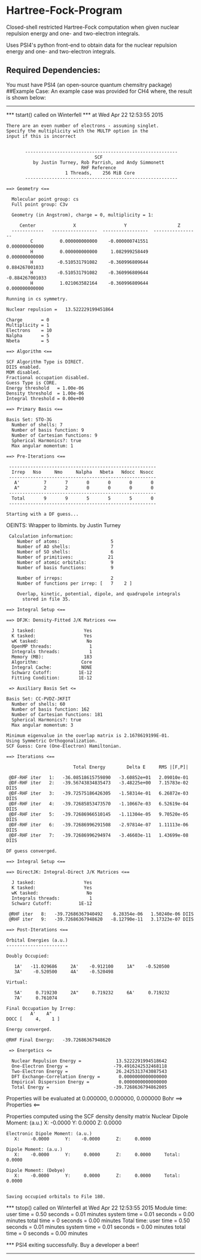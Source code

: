 # Hartree-Fock-Program
Closed-shell restricted Hartree-Fock computation when given nuclear repulsion energy and one- and two-electron integrals.

Uses PSI4's python front-end to obtain data for the nuclear repulsion energy and one- and two-electron integrals.
## Required Dependencies:
  You must have PSI4 (an open-source quantum chemsitry package)
##Example Case:
An example case was provided for CH4 where, the result is shown below:
***
  *** tstart() called on Winterfell
  *** at Wed Apr 22 12:53:55 2015

    There are an even number of electrons - assuming singlet.
    Specify the multiplicity with the MULTP option in the
    input if this is incorrect


           ---------------------------------------------------------
                                     SCF
              by Justin Turney, Rob Parrish, and Andy Simmonett
                                RHF Reference
                          1 Threads,    256 MiB Core
           ---------------------------------------------------------

    ==> Geometry <==

      Molecular point group: cs
      Full point group: C3v

      Geometry (in Angstrom), charge = 0, multiplicity = 1:

         Center              X                  Y                   Z       
      ------------   -----------------  -----------------  -----------------
             C          0.000000000000    -0.000000741551     0.000000000000
             H          0.000000000000     1.082999258449     0.000000000000
             H         -0.510531791082    -0.360996809644     0.884267001033
             H         -0.510531791082    -0.360996809644    -0.884267001033
             H          1.021063582164    -0.360996809644     0.000000000000

    Running in cs symmetry.

    Nuclear repulsion =   13.522229199451864

    Charge       = 0
    Multiplicity = 1
    Electrons    = 10
    Nalpha       = 5
    Nbeta        = 5

    ==> Algorithm <==

    SCF Algorithm Type is DIRECT.
    DIIS enabled.
    MOM disabled.
    Fractional occupation disabled.
    Guess Type is CORE.
    Energy threshold   = 1.00e-06
    Density threshold  = 1.00e-06
    Integral threshold = 0.00e+00

    ==> Primary Basis <==

    Basis Set: STO-3G
      Number of shells: 7
      Number of basis function: 9
      Number of Cartesian functions: 9
      Spherical Harmonics?: true
      Max angular momentum: 1

    ==> Pre-Iterations <==

     -------------------------------------------------------
      Irrep   Nso     Nmo     Nalpha   Nbeta   Ndocc  Nsocc
     -------------------------------------------------------
       A'         7       7       0       0       0       0
       A"         2       2       0       0       0       0
     -------------------------------------------------------
      Total       9       9       5       5       5       0
     -------------------------------------------------------

    Starting with a DF guess...

   OEINTS: Wrapper to libmints.
     by Justin Turney

     Calculation information:
        Number of atoms:                   5
        Number of AO shells:               7
        Number of SO shells:               6
        Number of primitives:             21
        Number of atomic orbitals:         9
        Number of basis functions:         9

        Number of irreps:                  2
        Number of functions per irrep: [   7    2 ]

        Overlap, kinetic, potential, dipole, and quadrupole integrals
          stored in file 35.

    ==> Integral Setup <==

    ==> DFJK: Density-Fitted J/K Matrices <==

      J tasked:                  Yes
      K tasked:                  Yes
      wK tasked:                  No
      OpenMP threads:              1
      Integrals threads:           1
      Memory (MB):               183
      Algorithm:                Core
      Integral Cache:           NONE
      Schwarz Cutoff:          1E-12
      Fitting Condition:       1E-12

     => Auxiliary Basis Set <=

    Basis Set: CC-PVDZ-JKFIT
      Number of shells: 60
      Number of basis function: 162
      Number of Cartesian functions: 181
      Spherical Harmonics?: true
      Max angular momentum: 3

    Minimum eigenvalue in the overlap matrix is 2.1678619199E-01.
    Using Symmetric Orthogonalization.
    SCF Guess: Core (One-Electron) Hamiltonian.

    ==> Iterations <==

                             Total Energy        Delta E     RMS |[F,P]|

     @DF-RHF iter   1:   -36.08518615759890   -3.60852e+01   2.09010e-01 
     @DF-RHF iter   2:   -39.56743834835473   -3.48225e+00   7.15783e-02 DIIS
     @DF-RHF iter   3:   -39.72575186426305   -1.58314e-01   6.26872e-03 DIIS
     @DF-RHF iter   4:   -39.72685853473570   -1.10667e-03   6.52619e-04 DIIS
     @DF-RHF iter   5:   -39.72686966510145   -1.11304e-05   9.70520e-05 DIIS
     @DF-RHF iter   6:   -39.72686996291508   -2.97814e-07   1.11113e-06 DIIS
     @DF-RHF iter   7:   -39.72686996294974   -3.46603e-11   1.43699e-08 DIIS

    DF guess converged.

    ==> Integral Setup <==

    ==> DirectJK: Integral-Direct J/K Matrices <==

      J tasked:                  Yes
      K tasked:                  Yes
      wK tasked:                  No
      Integrals threads:           1
      Schwarz Cutoff:          1E-12

     @RHF iter   8:   -39.72686367940492    6.28354e-06   1.50240e-06 DIIS
     @RHF iter   9:   -39.72686367948620   -8.12790e-11   3.17323e-07 DIIS

    ==> Post-Iterations <==

    Orbital Energies (a.u.)
    -----------------------

    Doubly Occupied:                                                      

       1A'   -11.029686     2A'    -0.912100     1A"    -0.520500  
       3A'    -0.520500     4A'    -0.520498  

    Virtual:                                                              

       5A'     0.719230     2A"     0.719232     6A'     0.719232  
       7A'     0.761074  

    Final Occupation by Irrep:
             A'    A" 
    DOCC [     4,    1 ]

    Energy converged.

    @RHF Final Energy:   -39.72686367948620

     => Energetics <=

      Nuclear Repulsion Energy =             13.5222291994518642
      One-Electron Energy =                 -79.4916242532468118
      Two-Electron Energy =                  26.2425313743087543
      DFT Exchange-Correlation Energy =       0.0000000000000000
      Empirical Dispersion Energy =           0.0000000000000000
      Total Energy =                        -39.7268636794862005



  Properties will be evaluated at   0.000000,   0.000000,   0.000000 Bohr
    ==> Properties <==


  Properties computed using the SCF density density matrix
    Nuclear Dipole Moment: (a.u.)
       X:    -0.0000      Y:     0.0000      Z:     0.0000

    Electronic Dipole Moment: (a.u.)
       X:    -0.0000      Y:    -0.0000      Z:     0.0000

    Dipole Moment: (a.u.)
       X:    -0.0000      Y:     0.0000      Z:     0.0000     Total:     0.0000

    Dipole Moment: (Debye)
       X:    -0.0000      Y:     0.0000      Z:     0.0000     Total:     0.0000


    Saving occupied orbitals to File 180.

  *** tstop() called on Winterfell at Wed Apr 22 12:53:55 2015
  Module time:
    user time   =       0.50 seconds =       0.01 minutes
    system time =       0.01 seconds =       0.00 minutes
    total time  =          0 seconds =       0.00 minutes
  Total time:
    user time   =       0.50 seconds =       0.01 minutes
    system time =       0.01 seconds =       0.00 minutes
    total time  =          0 seconds =       0.00 minutes

  *** PSI4 exiting successfully. Buy a developer a beer!

***
